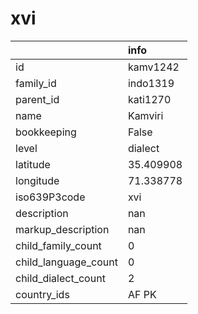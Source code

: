 # xvi
|                      | info      |
|:---------------------|:----------|
| id                   | kamv1242  |
| family_id            | indo1319  |
| parent_id            | kati1270  |
| name                 | Kamviri   |
| bookkeeping          | False     |
| level                | dialect   |
| latitude             | 35.409908 |
| longitude            | 71.338778 |
| iso639P3code         | xvi       |
| description          | nan       |
| markup_description   | nan       |
| child_family_count   | 0         |
| child_language_count | 0         |
| child_dialect_count  | 2         |
| country_ids          | AF PK     |